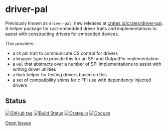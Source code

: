# driver-pal

Previously known as `driver-pal`, new releases at [crates.io/crates/driver-pal](https://crates.io/crates/driver-pal). 
A helper package for rust-embedded driver traits and implementations to assist with constructing drivers for embedded devices.


This provides:

- a `CS` pin trait to communicate CS control for drivers
- a `Wrapper` type to provide this for an SPI and OutputPin implementation
- a `Hal` that abstracts over a number of SPI implementations to assist with writing driver utilities
- a `Mock` helper for testing drivers based on this
- a set of compatibility shims for c FFI use with dependency injected drivers


## Status

[![GitHub tag](https://img.shields.io/github/tag/ryankurte/rust-driver-pal.svg)](https://github.com/ryankurte/rust-driver-pal)
[![Build Status](https://travis-ci.com/ryankurte/rust-driver-pal.svg?branch=master)](https://travis-ci.com/ryankurte/rust-driver-pal)
[![Crates.io](https://img.shields.io/crates/v/driver-pal.svg)](https://crates.io/crates/driver-pal)
[![Docs.rs](https://docs.rs/driver-pal/badge.svg)](https://docs.rs/driver-pal)

[Open Issues](https://github.com/ryankurte/rust-driver-pal/issues)

